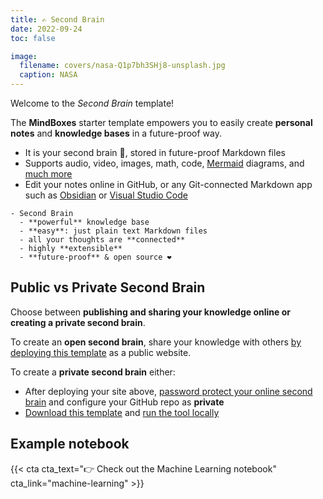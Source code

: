 ```yaml
---
title: ✍️ Second Brain
date: 2022-09-24
toc: false

image:
  filename: covers/nasa-Q1p7bh3SHj8-unsplash.jpg
  caption: NASA
---
```


Welcome to the _Second Brain_ template!

The **MindBoxes** starter template empowers you to easily create **personal notes** and **knowledge bases** in a future-proof way.

- It is your second brain 🧠, stored in future-proof Markdown files 
- Supports audio, video, images, math, code, [Mermaid](https://mermaid.live/) diagrams, and [much more](https://wowchemy.com/docs/content/writing-markdown-latex/)
- Edit your notes online in GitHub, or any Git-connected Markdown app such as [Obsidian](https://obsidian.md/) or [Visual Studio Code](https://vscode.dev/)

```markmap {height="200px"}
- Second Brain
  - **powerful** knowledge base
  - **easy**: just plain text Markdown files
  - all your thoughts are **connected**
  - highly **extensible**
  - **future-proof** & open source ❤️
```

## Public vs Private Second Brain

Choose between **publishing and sharing your knowledge online or creating a private second brain**.

To create an **open second brain**, share your knowledge with others [by deploying this template](https://wowchemy.com/hugo-themes/) as a public website.

To create a **private second brain** either:

- After deploying your site above, [password protect your online second brain](https://docs.netlify.com/visitor-access/password-protection/) and configure your GitHub repo as **private**
- [Download this template](https://github.com/wowchemy/hugo-second-brain-theme) and [run the tool locally](https://wowchemy.com/docs/getting-started/install-hugo-extended/)

## Example notebook

{{< cta cta_text="👉 Check out the Machine Learning notebook" cta_link="machine-learning" >}}
